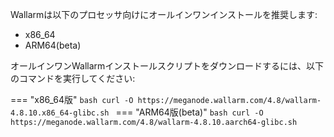 Wallarmは以下のプロセッサ向けにオールインワンインストールを推奨します:

* x86_64
* ARM64(beta)

オールインワンWallarmインストールスクリプトをダウンロードするには、以下のコマンドを実行してください:

=== "x86_64版"
    ```bash
    curl -O https://meganode.wallarm.com/4.8/wallarm-4.8.10.x86_64-glibc.sh
    ```
=== "ARM64版(beta)"
    ```bash
    curl -O https://meganode.wallarm.com/4.8/wallarm-4.8.10.aarch64-glibc.sh
    ```